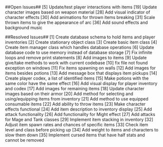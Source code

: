 ##Open Issues##
[5] Update/test player interactions with items
[19] Update character images based on weapon material
[28] Add visual indicator of character effects
[30] Add animations for thrown items breaking
[31] Scale thrown items to give the appearance of arc
[36] Add sound effects and background music

##Resolved Issues##
[1] Create database schema to hold items and player inventories
[2] Create stationary object class
[3] Create basic item class
[4] Create item manager class which handles database operations
[6] Update database code to use memory instead of database storage
[7] Fix infinite loops and remove print statements
[8] Add images to items
[9] Update give/take methods to work with current codebase
[10] fix file not found exception on windows
[11] Fix items spawning on walls
[12] Add images for items besides potions
[13] Add message box that displays item pickups
[14] Create player codex, a list of identified items
[15] Make potions with the same color have the same effect
[16] Add visual display for player inventory and codex
[17] Add images for remaining items
[18] Update character images based on their armor
[20] Add method for selecting and using/equipping items from inventory
[21] Add method to use equipped consumable items
[22] Add ability to throw items
[23] Make character effects functional
[24] Add item description to inventory display
[25] Add attack functionality
[26] Add functionality for Might effect
[27] Add attacks for Mage and Tank classes
[29] Implement item stacking in inventory
[32] Adjust item spawn rates and chances of specific items
[33] Check item level and class before picking up
[34] Add weight to items and characters to slow them down
[35] Implement cursed items that have half stats and cannot be removed